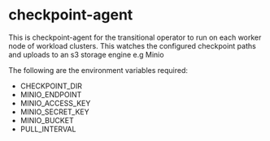 # checkpoint-agent
This is checkpoint-agent for the transitional operator to run on each worker node of workload clusters. This watches the configured checkpoint paths and uploads to an s3 storage engine e.g Minio

The following are the environment variables required:
- CHECKPOINT_DIR
- MINIO_ENDPOINT
- MINIO_ACCESS_KEY
- MINIO_SECRET_KEY
- MINIO_BUCKET
- PULL_INTERVAL